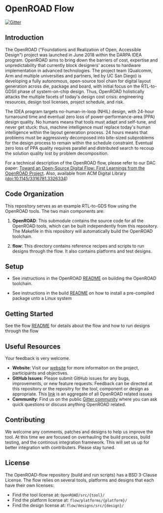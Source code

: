 # OpenROAD Flow
[![Gitter](https://badges.gitter.im/The-OpenROAD-Project/community.svg)](https://gitter.im/The-OpenROAD-Project/community?utm_source=badge&utm_medium=badge&utm_campaign=pr-badge)


## Introduction
The OpenROAD ("Foundations and Realization of Open, Accessible Design") project was launched in June 2018 within the DARPA IDEA program. OpenROAD aims to bring down the barriers of cost, expertise and unpredictability that currently block designers' access to hardware implementation in advanced technologies. The project team (Qualcomm, Arm and multiple universities and partners, led by UC San Diego) is developing a fully autonomous, open-source tool chain for digital layout generation across die, package and board, with initial focus on the RTL-to-GDSII phase of system-on-chip design. Thus, OpenROAD holistically attacks the multiple facets of today's design cost crisis: engineering resources, design tool licenses, project schedule, and risk.

The IDEA program targets no-human-in-loop (NHIL) design, with 24-hour turnaround time and eventual zero loss of power-performance-area (PPA) design quality. No humans means that tools must adapt and self-tune, and never get stuck: thus, machine intelligence must replace today's human intelligence within the layout generation process. 24 hours means that problems must be aggressively decomposed into bite-sized subproblems for the design process to remain within the schedule constraint. Eventual zero loss of PPA quality requires parallel and distributed search to recoup the solution quality lost by problem decomposition.

For a technical description of the OpenROAD flow, please refer to our DAC paper: [Toward an Open-Source Digital Flow: First Learnings from the OpenROAD Project](https://vlsicad.ucsd.edu/Publications/Conferences/371/c371.pdf). Also, available from ACM Digital Library ([doi:10.1145/3316781.3326334](https://dl.acm.org/citation.cfm?id=3326334))

## Code Organization
This repository serves as an example RTL-to-GDS flow using the OpenROAD tools. The two main components are:
1. **OpenROAD**: This submodule contains the source code for all the OpenROAD tools, which can be built independently from this repository. The Makefile in this repository will automatically build the OpenROAD toolchain.

2. **flow**: This directory contains reference recipes and scripts to run designs through the flow. It also contains platforms and test designs.

## Setup
- See instructions in the OpenROAD [README](OpenROAD) on building the OpenROAD toolchain.

- See instructions in the build [README](build#installing-builds) on how to install a pre-compiled package unto a Linux system

## Getting Started
See the flow [README](flow#running-the-flow) for details about the flow and how to run designs through the flow


## Useful Resources
Your feedback is very welcome.
- **Website**: Visit our [website](https://theopenroadproject.org/) for more informaiton on the project, participants and objectives.
- **GitHub Issues**: Please submit GitHub issues for any bugs, improvements, or new feature requests. Feedback can be directed at this repository or the repositry for the tool, component or design as appropriate. This [link](https://github.com/issues?utf8=%E2%9C%93&q=is%3Aopen+archived%3Afalse+user%3AThe-OpenROAD-Project+) is an aggregate of all OpenROAD related issues
- **Community**: Find us on the public [Gitter community](https://gitter.im/The-OpenROAD-Project/community) where you can ask quick questions or discuss anything OpenROAD related.


## Contributing
We welcome any comments, patches and designs to help us improve the tool.
At this time we are focused on overhauling the build process, build testing, and the continous integration framework. This will set us up for better integration with contributers. Please stay tuned.

## License
The OpenROAD-flow repository (build and run scripts) has a BSD 3-Clause License. The flow relies on several tools, platforms and designs that each have their own licenses:
- Find the tool license at: `OpenROAD/src/{tool}/`
- Find the platform license at: `flow/platforms/{platform}/`
- Find the design license at: `flow/designs/src/{design}/`

